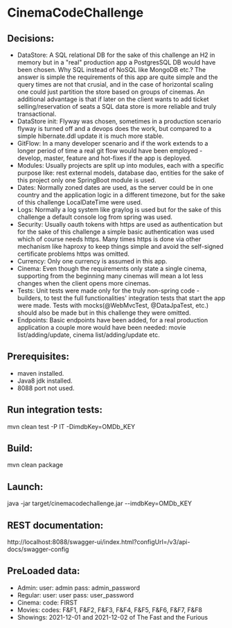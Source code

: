 # CinemaCodeChallenge

## Decisions:
- DataStore: A SQL relational DB for the sake of this challenge an H2 in memory but in a "real" production app a PostgresSQL DB would have been chosen. Why SQL instead of NoSQL like MongoDB etc.? The answer is simple the requirements of this app are quite simple and the query times are not that crusial, and in the case of horizontal scaling one could just partition the store based on groups of cinemas. An additional advantage is that if later on the client wants to add ticket selling/reservation of seats a SQL data store is more reliable and truly transactional.
- DataStore init: Flyway was chosen, sometimes in a production scenario flyway is turned off and a devops does the work, but compared to a simple hibernate.ddl update it is much more stable.
- GitFlow: In a many developer scenario and if the work extends to a longer period of time a real git flow would have been employed - develop, master, feature and hot-fixes if the app is deployed.
- Modules: Usually projects are split up into modules, each with a specific purpose like: rest external models, database dao, entities for the sake of this project only one SpringBoot module is used.
- Dates: Normally zoned dates are used, as the server could be in one country and the application logic in a different timezone, but for the sake of this challenge LocalDateTime were used.
- Logs: Normally a log system like graylog is used but for the sake of this challenge a default console log from spring was used.
- Security: Usually oauth tokens with https are used as authentication but for the sake of this challenge a simple basic authentication was used which of course needs https. Many times https is done via other mechanism like haproxy to keep things simple and avoid the self-signed certificate problems https was omitted.
- Currency: Only one currency is assumed in this app.
- Cinema: Even though the requirements only state a single cinema, supporting from the beginning many cinemas will mean a lot less changes when the client opens more cinemas.
- Tests: Unit tests were made only for the truly non-spring code - builders, to test the full functionalities' integration tests that start the app were made. Tests with mocks(@WebMvcTest, @DataJpaTest, etc.) should also be made but in this challenge they were omitted.
- Endpoints: Basic endpoints have been added, for a real production application a couple more would have been needed: movie list/adding/update, cinema list/adding/update etc.

## Prerequisites:
- maven installed.
- Java8 jdk installed.
- 8088 port not used.

## Run integration tests:

mvn clean test -P IT -DimdbKey=OMDb_KEY

## Build:

mvn clean package

## Launch:

java -jar target/cinemacodechallenge.jar --imdbKey=OMDb_KEY

## REST documentation:

http://localhost:8088/swagger-ui/index.html?configUrl=/v3/api-docs/swagger-config

## PreLoaded data:

- Admin: user: admin pass: admin_password
- Regular: user: user pass: user_password
- Cinema: code: FIRST
- Movies: codes: F&F1, F&F2, F&F3, F&F4, F&F5, F&F6, F&F7, F&F8
- Showings: 2021-12-01 and 2021-12-02 of The Fast and the Furious